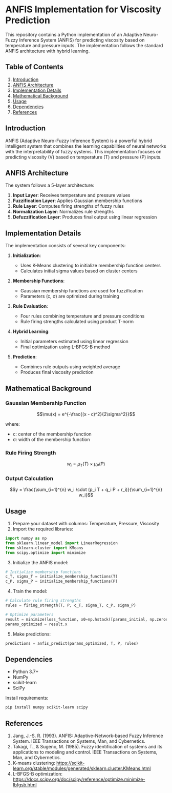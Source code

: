 # ANFIS Implementation for Viscosity Prediction

This repository contains a Python implementation of an Adaptive Neuro-Fuzzy Inference System (ANFIS) for predicting viscosity based on temperature and pressure inputs. The implementation follows the standard ANFIS architecture with hybrid learning.

## Table of Contents
1. [Introduction](#introduction)
2. [ANFIS Architecture](#anfis-architecture)
3. [Implementation Details](#implementation-details)
4. [Mathematical Background](#mathematical-background)
5. [Usage](#usage)
6. [Dependencies](#dependencies)
7. [References](#references)

## Introduction
ANFIS (Adaptive Neuro-Fuzzy Inference System) is a powerful hybrid intelligent system that combines the learning capabilities of neural networks with the interpretability of fuzzy systems. This implementation focuses on predicting viscosity (V) based on temperature (T) and pressure (P) inputs.

## ANFIS Architecture
The system follows a 5-layer architecture:

1. **Input Layer**: Receives temperature and pressure values
2. **Fuzzification Layer**: Applies Gaussian membership functions
3. **Rule Layer**: Computes firing strengths of fuzzy rules
4. **Normalization Layer**: Normalizes rule strengths
5. **Defuzzification Layer**: Produces final output using linear regression

## Implementation Details
The implementation consists of several key components:

1. **Initialization**:
   - Uses K-Means clustering to initialize membership function centers
   - Calculates initial sigma values based on cluster centers

2. **Membership Functions**:
   - Gaussian membership functions are used for fuzzification
   - Parameters (c, σ) are optimized during training

3. **Rule Evaluation**:
   - Four rules combining temperature and pressure conditions
   - Rule firing strengths calculated using product T-norm

4. **Hybrid Learning**:
   - Initial parameters estimated using linear regression
   - Final optimization using L-BFGS-B method

5. **Prediction**:
   - Combines rule outputs using weighted average
   - Produces final viscosity prediction

## Mathematical Background
### Gaussian Membership Function
```math
\mu(x) = e^{-\frac{(x - c)^2}{2\sigma^2}}
```
where:
- c: center of the membership function
- σ: width of the membership function

### Rule Firing Strength
```math
w_i = \mu_{T}(T) \times \mu_{P}(P)
```

### Output Calculation
```math
y = \frac{\sum_{i=1}^{n} w_i \cdot (p_i T + q_i P + r_i)}{\sum_{i=1}^{n} w_i}
```

## Usage
1. Prepare your dataset with columns: Temperature, Pressure, Viscosity
2. Import the required libraries:
```python
import numpy as np
from sklearn.linear_model import LinearRegression
from sklearn.cluster import KMeans
from scipy.optimize import minimize
```

3. Initialize the ANFIS model:
```python
# Initialize membership functions
c_T, sigma_T = initialize_membership_functions(T)
c_P, sigma_P = initialize_membership_functions(P)
```

4. Train the model:
```python
# Calculate rule firing strengths
rules = firing_strength(T, P, c_T, sigma_T, c_P, sigma_P)

# Optimize parameters
result = minimize(loss_function, x0=np.hstack([params_initial, np.zeros(4)]), method='L-BFGS-B')
params_optimized = result.x
```

5. Make predictions:
```python
predictions = anfis_predict(params_optimized, T, P, rules)
```

## Dependencies
- Python 3.7+
- NumPy
- scikit-learn
- SciPy

Install requirements:
```bash
pip install numpy scikit-learn scipy
```

## References
1. Jang, J.-S. R. (1993). ANFIS: Adaptive-Network-based Fuzzy Inference System. IEEE Transactions on Systems, Man, and Cybernetics.
2. Takagi, T., & Sugeno, M. (1985). Fuzzy identification of systems and its applications to modeling and control. IEEE Transactions on Systems, Man, and Cybernetics.
3. K-means clustering: https://scikit-learn.org/stable/modules/generated/sklearn.cluster.KMeans.html
4. L-BFGS-B optimization: https://docs.scipy.org/doc/scipy/reference/optimize.minimize-lbfgsb.html
